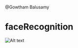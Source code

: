 @Gowtham Balusamy

# faceRecognition


![Alt text](https://github.com/gowthambalusamy/faceRecognition/blob/master/Screen%20Shot%202017-11-29%20at%2011.35.52%20PM.png)
